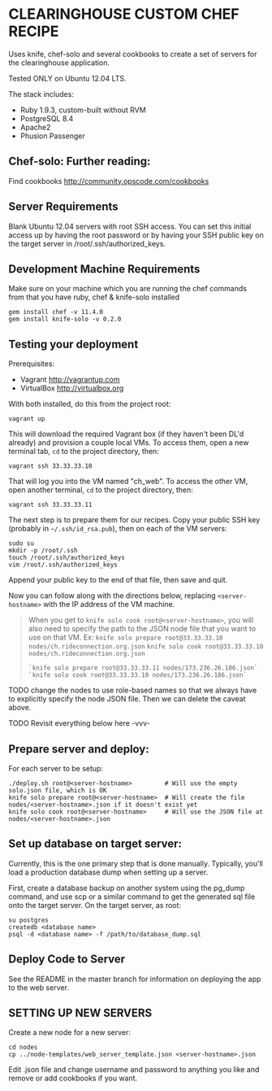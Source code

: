 # CLEARINGHOUSE CUSTOM CHEF RECIPE

Uses knife, chef-solo and several cookbooks to create a set of
servers for the clearinghouse application.

Tested ONLY on Ubuntu 12.04 LTS.

The stack includes:
-   Ruby 1.9.3, custom-built without RVM
-   PostgreSQL 8.4
-   Apache2
-   Phusion Passenger

## Chef-solo: Further reading:

Find cookbooks http://community.opscode.com/cookbooks

## Server Requirements

Blank Ubuntu 12.04 servers with root SSH access. You can set
this initial access up by having the root password or by having your
SSH public key on the target server in /root/.ssh/authorized_keys.

## Development Machine Requirements

Make sure on your machine which you are running the chef commands from
that you have ruby, chef & knife-solo installed

    gem install chef -v 11.4.0
    gem install knife-solo -v 0.2.0
    
## Testing your deployment

Prerequisites:

-   Vagrant http://vagrantup.com
-   VirtualBox http://virtualbox.org

With both installed, do this from the project root:

    vagrant up
    
This will download the required Vagrant box (if they haven't been DL'd
already) and provision a couple local VMs. To access them, open a new
terminal tab, `cd` to the project directory, then:

    vagrant ssh 33.33.33.10
    
That will log you into the VM named "ch_web". To access the other VM,
open another terminal, `cd` to the project directory, then:

    vagrant ssh 33.33.33.11

The next step is to prepare them for our recipes. Copy your public SSH 
key (probably in `~/.ssh/id_rsa.pub`), then on each of the VM servers:

    sudo su
    mkdir -p /root/.ssh
    touch /root/.ssh/authorized_keys
    vim /root/.ssh/authorized_keys
    
Append your public key to the end of that file, then save and quit.

Now you can follow along with the directions below, replacing 
`<server-hostname>` with the IP address of the VM machine.

> When you get to `knife solo cook root@<server-hostname>`, you will 
> also need to specify the path to the JSON node file that you want to
> use on that VM. Ex:
>     `knife solo prepare root@33.33.33.10 nodes/ch.rideconnection.org.json`
>     `knife solo cook root@33.33.33.10 nodes/ch.rideconnection.org.json`
>     
>     `knife solo prepare root@33.33.33.11 nodes/173.236.26.186.json`
>     `knife solo cook root@33.33.33.10 nodes/173.236.26.186.json`

TODO change the nodes to use role-based names so that we always have to
     explicitly specify the node JSON file. Then we can delete the
     caveat above.
     
TODO Revisit everything below here -vvv-

## Prepare server and deploy:

For each server to be setup:

    ./deploy.sh root@<server-hostname>         # Will use the empty solo.json file, which is OK
    knife solo prepare root@<server-hostname>  # Will create the file nodes/<server-hostname>.json if it doesn't exist yet
    knife solo cook root@<server-hostname>     # Will use the JSON file at nodes/<server-hostname>.json

## Set up database on target server:

Currently, this is the one primary step that is done manually.
Typically, you'll load a production database dump when setting up a
server.

First, create a database backup on another system using the pg_dump
command, and use scp or a similar command to get the generated sql file
onto the target server.
On the target server, as root:

    su postgres
    createdb <database name>
    psql -d <database name> -f /path/to/database_dump.sql

## Deploy Code to Server

See the README in the master branch for information on deploying the app
to the web server.


## SETTING UP NEW SERVERS

Create a new node for a new server:

    cd nodes
    cp ../node-templates/web_server_template.json <server-hostname>.json

Edit <server-hostname>.json file and change username and password to anything
you like and remove or add cookbooks if you want.

